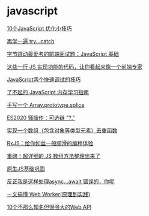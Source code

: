 # javascript

[10个JavaScript 优化小技巧](https://mp.weixin.qq.com/s/MtP1FeXLgR9oMEQlUe8WZg)

[再学一遍 try...catch](https://mp.weixin.qq.com/s/t0YCFt3pHDc6AIJEBPnSlw)

[字节跳动最爱考的前端面试题：JavaScript 基础](https://mp.weixin.qq.com/s/tQVVS8B-xwp8G-vp0lndWw)

[这些一行 JS 实现功能的代码，让你看起来像一个前端专家](https://mp.weixin.qq.com/s/1hPzg1P2YrZZhWo4lSn_Jg)

[JavaScript两个快速调试的技巧](https://mp.weixin.qq.com/s/GcoQj_M9kI-RRgzbCqyMzQ)

[了不起的 JavaScript 内存学习指南](https://mp.weixin.qq.com/s/9yibACTP1sTAn16jeWueOQ)

[手写一个 Array.prototype.splice](https://mp.weixin.qq.com/s/wJhr1BufXNnfmCwCjLuaMw)

[ES2020 骚操作：可选链 "?."](https://mp.weixin.qq.com/s/jfUE86cOnedeHCFgpCaTMA)

[实现一个数组（包含对象等类型元素）去重函数](https://mp.weixin.qq.com/s/UAnAMDMt2dAsYMFXYn5G9Q)

[RxJS：给你如丝一般顺滑的编程体验](https://mp.weixin.qq.com/s/KaLjNOAOW7OY0TvMVL3q3g)

[重磅！超详细的 JS 数组方法整理出来了](https://mp.weixin.qq.com/s/66LpzgXqzNEm7T8Nqta8Qg)

[原生JS基础巩固](https://mp.weixin.qq.com/s/wErTKOOdSEbGNNXtJE_xOw)

[反正我是这样处理async...await 错误的，你呢](https://mp.weixin.qq.com/s?__biz=MzIyNjUxNjMxOA==&mid=2247491263&idx=1&sn=13c39e43011ec8324895671ed0398b8e&chksm=e86e128edf199b98335411944a354c420b0a6320c399aa89be83122c24f7555cd9b93732e87f&mpshare=1&scene=24&srcid=0109fleubCzKyUVpxKQ7pPyI&sharer_sharetime=1610199844271&sharer_shareid=18af4598a510ab1911de864d55f65d3a&key=e5a6f4840bcd614ceb3f739bc528840d4a466bbf3ff8abf55b0c01f842c9b9d5b69923fc2ff3464d46ec0bb20ee6574f968e0086ac371bbb80a77e7b4c60f86e8814b5645f1236b5d608a8ea0fa712b6c3846ceeea8b224053d1e5dcd7bf6be156ce287c2fef347275cba77efa0b0211b84817172f14ba8eec48e401f0215beb&ascene=14&uin=Mzc2MjkyMjk0MQ%3D%3D&devicetype=Windows+10+x64&version=6300002f&lang=zh_CN&exportkey=AwGmGCAGfgikKwhwNnewy%2FA%3D&pass_ticket=uG0ITW7VbQre912sCs3w03oa5DNRIG3UHrL1%2FYIYsorCPizXQjGGAVEkkNHwDWci&wx_header=0)

[一文搞懂 Web Worker(原理到实践)](https://mp.weixin.qq.com/s?__biz=MzUxNzk1MjQ0Ng==&mid=2247489665&idx=1&sn=d2f4603cd1fc31d92a40cdc8ebefe916&chksm=f9911e50cee69746fc837fc4140a06a66a7563266ed0c81fc6779a2937796af15cca4c634fb4&mpshare=1&scene=24&srcid=0105QESxSFhUXtdRDn4EK3u3&sharer_sharetime=1609838123874&sharer_shareid=18af4598a510ab1911de864d55f65d3a&key=3712d248eda753bf821a2469bfc663faf67438c7ef4190a4360b588a5d768286e79afe936c8049b30ba80ede614c8b4668142e911b3d37ee1712bc6747495d89d57bc5cd2c326711416834729f0f748ed0bae2c74c10efc86d4079cdc825b1c15c776f389cee851e4fb33d875d5c78f0c62c236db6aca1b00207609b6f581c25&ascene=14&uin=Mzc2MjkyMjk0MQ%3D%3D&devicetype=Windows+10+x64&version=6300002f&lang=zh_CN&exportkey=AzNWmXqXYvi8ZESmH0cjd2E%3D&pass_ticket=uG0ITW7VbQre912sCs3w03oa5DNRIG3UHrL1%2FYIYsorCPizXQjGGAVEkkNHwDWci&wx_header=0)

[10个不那么知名但很强大的Web API](https://mp.weixin.qq.com/s?__biz=MzIyMDkwODczNw==&mid=2247493908&idx=1&sn=b51135cb9f5ebd7ac5e4d46718b561d1&chksm=97c674baa0b1fdac706369cbfc5e0ae050de8fb7a23dedfd5f4a3eefddf579c398f41264b74a&mpshare=1&scene=24&srcid=0109e5rv9PcASpYQga132B6H&sharer_sharetime=1610159608846&sharer_shareid=18af4598a510ab1911de864d55f65d3a&key=e5a6f4840bcd614c3dea821669dcb2f29fde535b4907aac2898446836a58066f2d94b0918577957795bb5b1bd741e2edb8ea1545d016f47201bb0bdc5c5d366083040ebc11384d6c7958b88e80550034a102c64374f00cd4288b346646e010e7d737d01ed16c581f7f0e57c3c618d71765a25535974aa27595dcb01eb3a516c1&ascene=14&uin=Mzc2MjkyMjk0MQ%3D%3D&devicetype=Windows+10+x64&version=6300002f&lang=zh_CN&exportkey=A%2BdLRb997hkvTjsFk9lDmD4%3D&pass_ticket=uG0ITW7VbQre912sCs3w03oa5DNRIG3UHrL1%2FYIYsorCPizXQjGGAVEkkNHwDWci&wx_header=0)
